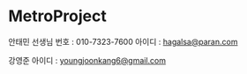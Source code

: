 # MetroProject
안태민 선생님 
번호  : 010-7323-7600
아이디 : hagalsa@paran.com

강영준
아이디 : youngjoonkang6@gmail.com
